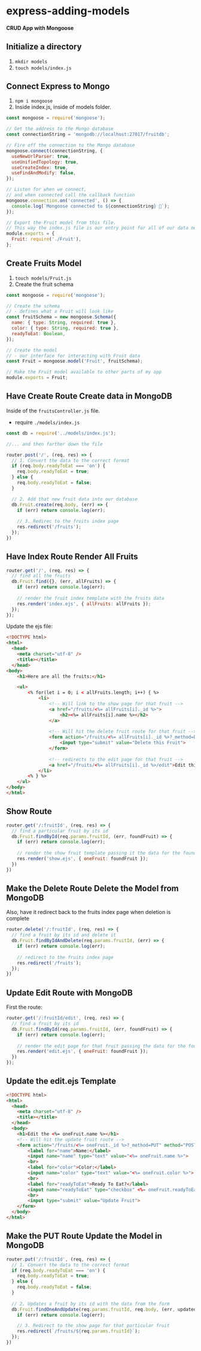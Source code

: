 # express-adding-models

#### CRUD App with Mongoose

## Initialize a directory

1. `mkdir models`
1. `touch models/index.js`

## Connect Express to Mongo

1. `npm i mongoose`
1. Inside index.js, inside of models folder.

```javascript
const mongoose = require('mongoose');

// Get the address to the Mongo database
const connectionString = 'mongodb://localhost:27017/fruitdb';

// Fire off the connection to the Mongo database
mongoose.connect(connectionString, {
  useNewUrlParser: true,
  useUnifiedTopology: true,
  useCreateIndex: true,
  useFindAndModify: false,
});

// Listen for when we connect,
// and when connected call the callback function
mongoose.connection.on('connected', () => {
  console.log(`Mongoose connected to ${connectionString} 🥭`);
});

// Export the Fruit model from this file.
// This way the index.js file is our entry point for all of our data needs.
module.exports = {
  Fruit: require('./Fruit'),
};
```

## Create Fruits Model

1. `touch models/Fruit.js`
1. Create the fruit schema

```javascript
const mongoose = require('mongoose');

// Create the schema
// - defines what a Fruit will look like
const fruitSchema = new mongoose.Schema({
  name: { type: String, required: true },
  color: { type: String, required: true },
  readyToEat: Boolean,
});

// Create the model
// - our interface for interacting with Fruit data
const Fruit = mongoose.model('Fruit', fruitSchema);

// Make the Fruit model available to other parts of my app
module.exports = Fruit;
```

## Have Create Route Create data in MongoDB

Inside of the `fruitsController.js` file.

- require `./models/index.js`

```javascript
const db = require('../models/index.js');

//... and then farther down the file

router.post('/', (req, res) => {
  // 1. Convert the data to the correct format
  if (req.body.readyToEat === 'on') {
    req.body.readyToEat = true;
  } else {
    req.body.readyToEat = false;
  }

  // 2. Add that new fruit data into our database
  db.Fruit.create(req.body, (err) => {
    if (err) return console.log(err);
    
    // 3. Redirec to the fruits index page
    res.redirect('/fruits');
  });
})
```

## Have Index Route Render All Fruits

```javascript
router.get('/', (req, res) => {
  // find all the fruits
  db.Fruit.find({}, (err, allFruits) => {
    if (err) return console.log(err);
    
    // render the fruit index template with the fruits data
    res.render('index.ejs', { allFruits: allFruits });
  });
});
```

Update the ejs file:

```html
<!DOCTYPE html>
<html>
  <head>
    <meta charset="utf-8" />
    <title></title>
  </head>
<body>
    <h1>Here are all the fruits:</h1>

    <ul>
        <% for(let i = 0; i < allFruits.length; i++) { %>
            <li>
                <!-- Will link to the show page for that fruit -->
                <a href="/fruits/<%= allFruits[i]._id %>">
                    <h2><%= allFruits[i].name %></h2>
                </a>
                
                <!-- Will hit the delete fruit route for that fruit -->
                <form action="/fruits/<%= allFruits[i]._id %>?_method=DELETE" method="POST">
                    <input type="submit" value="Delete this Fruit">
                </form>
                
                <!-- redirects to the edit page for that fruit -->
                <a href="/fruits/<%= allFruits[i]._id %>/edit">Edit this Fruit</a>
            </li>
        <% } %>
    </ul>
</body>
</html>
```

## Show Route

```javascript
router.get('/:fruitId', (req, res) => {
  // find a particular fruit by its id
  db.Fruit.findById(req.params.fruitId, (err, foundFruit) => {
    if (err) return console.log(err);
    
    // render the show fruit template passing it the data for the found fruit
    res.render('show.ejs', { oneFruit: foundFruit });
  })
})
```

## Make the Delete Route Delete the Model from MongoDB

Also, have it redirect back to the fruits index page when deletion is complete

```javascript
router.delete('/:fruitId', (req, res) => {
  // find a fruit by its id and delete it
  db.Fruit.findByIdAndDelete(req.params.fruitId, (err) => {
    if (err) return console.log(err);
    
    // redirect to the fruits index page
    res.redirect('/fruits');
  });
})
```

## Update Edit Route with MongoDB

First the route:

```javascript
router.get('/:fruitId/edit', (req, res) => {
  // find a fruit by its id
  db.Fruit.findById(req.params.fruitId, (err, foundFruit) => {
    if (err) return console.log(err);
    
    // render the edit page for that fruit passing the data for the found fruit
    res.render('edit.ejs', { oneFruit: foundFruit });
  })
});
```

## Update the edit.ejs Template

```html
<!DOCTYPE html>
<html>
  <head>
    <meta charset="utf-8" />
    <title></title>
  </head>
  <body>
    <h1>Edit the <%= oneFruit.name %></h1>
    <!-- Will hit the update fruit route -->
    <form action="/fruits/<%= oneFruit._id %>?_method=PUT" method="POST">
        <label for="name">Name:</label>
        <input name="name" type="text" value="<%= oneFruit.name %>">
        <br>
        <label for="color">Color:</label>
        <input name="color" type="text" value="<%= oneFruit.color %>">
        <br>
        <label for="readyToEat">Ready To Eat?</label>
        <input name="readyToEat" type="checkbox" <%= oneFruit.readyToEat ? "checked" : "" %>>
        <br>
        <input type="submit" value="Update Fruit">
    </form>
  </body>
</html>
```

## Make the PUT Route Update the Model in MongoDB

```javascript
router.put('/:fruitId', (req, res) => {
  // 1. Convert the data to the correct format
  if (req.body.readyToEat === 'on') {
    req.body.readyToEat = true;
  } else {
    req.body.readyToEat = false;
  }
  
  // 2. Updates a fruit by its id with the data from the form
  db.Fruit.findOneAndUpdate(req.params.fruitId, req.body, (err, updatedFruit) => {
    if (err) return console.log(err);

    // 3. Redirect to the show page for that particular fruit
    res.redirect(`/fruits/${req.params.fruitId}`);
  });
})
```
